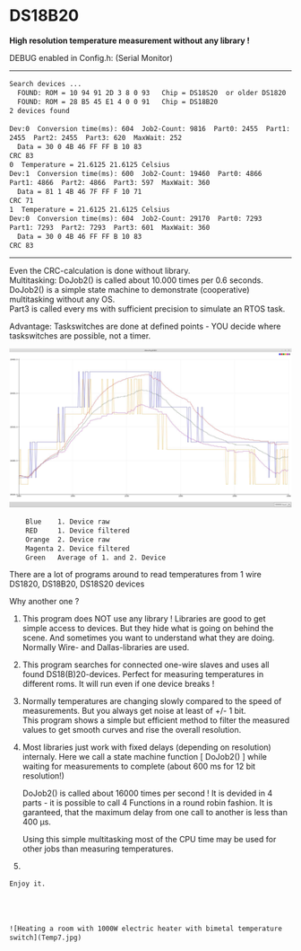 # DS18B20
<b>High resolution temperature measurement without any library !</b>

DEBUG enabled in Config.h: (Serial Monitor)

---------------

    Search devices ...
      FOUND: ROM = 10 94 91 2D 3 8 0 93   Chip = DS18S20  or older DS1820
      FOUND: ROM = 28 B5 45 E1 4 0 0 91   Chip = DS18B20
    2 devices found

    Dev:0  Conversion time(ms): 604  Job2-Count: 9816  Part0: 2455  Part1: 2455  Part2: 2455  Part3: 620  MaxWait: 252
      Data = 30 0 4B 46 FF FF B 10 83 
    CRC 83
    0  Temperature = 21.6125 21.6125 Celsius 
    Dev:1  Conversion time(ms): 600  Job2-Count: 19460  Part0: 4866  Part1: 4866  Part2: 4866  Part3: 597  MaxWait: 360
      Data = 81 1 4B 46 7F FF F 10 71 
    CRC 71
    1  Temperature = 21.6125 21.6125 Celsius 
    Dev:0  Conversion time(ms): 604  Job2-Count: 29170  Part0: 7293  Part1: 7293  Part2: 7293  Part3: 601  MaxWait: 360
      Data = 30 0 4B 46 FF FF B 10 83 
    CRC 83

---------------

Even the CRC-calculation is done without library.<br>
Multitasking: DoJob2() is called about 10.000 times per 0.6 seconds.<br>
DoJob2() is a simple state machine to demonstrate (cooperative) multitasking without any OS.<br>
Part3 is called every ms with sufficient precision to simulate an RTOS task.<br>

Advantage: Taskswitches are done at defined points - YOU decide where taskswitches are possible, not a timer.<br>


![Test Image 1](Temp6.jpg)

        Blue    1. Device raw
        RED     1. Device filtered
        Orange  2. Device raw
        Magenta 2. Device filtered
        Green   Average of 1. and 2. Device


 There are a lot of programs around to read temperatures from 1 wire DS1820, DS18B20, DS18S20 devices

 Why another one ?

 1. This program does NOT use any library !
    Libraries are good to get simple access to devices. But they hide what is going on behind the scene. And sometimes
    you want to understand what they are doing.
    Normally Wire- and Dallas-libraries are used.

 2. This program searches for connected one-wire slaves and uses all found DS18(B)20-devices.
    Perfect for measuring temperatures in different roms.
    It will run even if one device breaks !

 3. Normally temperatures are changing slowly compared to the speed of measurements.
    But you always get noise at least of +/- 1 bit.   
    This program shows a simple but efficient method to filter the measured values to get smooth curves and rise the overall resolution.

 3. Most libraries just work with fixed delays (depending on resolution) internaly.
    Here we call a state machine function [ DoJob2() ] while waiting for measurements to complete (about 600 ms for 12 bit resolution!)

    DoJob2() is called about 16000 times per second !
    It is devided in 4 parts - it is possible to call 4 Functions in a round robin fashion.
    It is garanteed, that the maximum delay from one call to another is less than 400 µs.

    Using this simple multitasking most of the CPU time may be used for other jobs than measuring temperatures.

 4. 

    Enjoy it.
    
    
    
    
    ![Heating a room with 1000W electric heater with bimetal temperature switch](Temp7.jpg)
